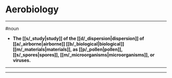 # Aerobiology
---
#noun
- **The [[s/_study|study]] of the [[d/_dispersion|dispersion]] of [[a/_airborne|airborne]] [[b/_biological|biological]] [[m/_materials|materials]], as [[p/_pollen|pollen]], [[s/_spores|spores]], [[m/_microorganisms|microorganisms]], or viruses.**
---
---
